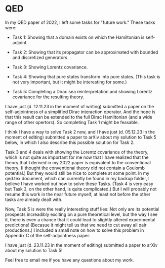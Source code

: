 # QED

In my QED paper of 2022, I left some tasks for "future work." These tasks were:

* Task 1: Showing that a domain exists on which the Hamiltonian is self-adjoint.

* Task 2: Showing that its propagator can be approximated with bounded and discretized generators.

* Task 3: Showing Lorentz covariance.

* Task 4: Showing that pure states transform into pure states. (This task is not very important, but it might be interesting for some.)

* Task 5: Completing a Dirac sea reinterpretation and showing Lorentz covariance for the resulting theory.

I have just (d. 12.11.23 in the moment of writing) submitted a paper on the self-adjointness of a simplified Dirac interaction operator.
And the hope is that this result can be extended to the full Dirac Hamiltonian (and a wide range of other opertors).
So completing Task 1 might be feasable.


I think I have a way to solve Task 2 now, and I have just (d. 05.12.23 in the moment of editing) submitted a paper to arXiv about my solution
to Task 5 below, in which I also describe this possible solution for Task 2.

<!--
Let me just mention here that if one could show that all $\varepsilon$-almost eigenstates decreases faster than a certain polynomial
w.r.t. both photon number and momentum, then it seems that it be easy to show. But I am not very optimistic about this approach, though.
--> 

Task 3 and 4 deals with showing the Lorentz covariance of the theory, which is not quite as important for me now that I have realized
that the theory that I derived in my 2022 paper is equivalent to the conventional theory. (I thought the conventional theory did not contain a Coulomb potential.)
But they would still be nice to complete at some point. In my qed.tex document, which can currently be found in my backup folder, I believe I have worked out how to
solve these Tasks. (Task 4 is very easy but Task 3, on the other hand, is quite complicated.)
But I will probably not resume this work in the near future myself, at least not before the other tasks are already dealt with.

Now, Task 5 is were the really interesting stuff lies: Not only are its potential prospects increadibly exciting on a pure theoretical level, but the way I see it,
there is even a chance that it could lead to slightly altered experimental predictions! (Becasue it might tell us that we need to cut away all pair productions.)
I included a small note on how to solve this problem in Appendix C of the self-adjointness paper.

I have just (d. 23.11.23 in the moment of editing) submitted a paper to arXiv about my solution to Task 5!

<!--
(18.12.23) In my updated vacuum paper that I submitted this saturday, there is an assumption about the existence of a sequence of eigenvectors that converges to a
generalized eigenvecor of H_{vac}''', \ket{\phi}. In terms of showing this, if one can simply show that there are generalized eigenvectors whose formula is continous
with respect to the momentum vectors (at least somewhere!), then one can make a simple proof from there considering the \epsilon-almost eigenstates of both H_{vac}'''
and H_{vac}''. At least, I am pretty sure that this is so. And in terms of proving the first part, I mean, that must be so, at least *somewhere*...

And even if my arguments here does not hold, I know that there is existing technology for showing the existence of an eigenstate (I have gethered this from reading
F. Hiroshima), so I'm not worried at all that this will turn out to be a hard task; I really don't think it will.
-->

<!--
And now I will finally start looking more into whether my proposed Hamiltonian of QED will really lead to different path integrals, as I think it might!

(d. 13.12.23) I brushed a bit up on QFT, and of course my discovery here will very likely lead to different experimental predictions. By the way, what a great
coincidence that some researchers are actually building and preparing for an experiemnt right now to measure the vacuum! Maybe they will end up confirming my
theory/theoretical result here, who knows?!..
-->


<!--
I will, however, also want to get back and work on my 'Semantic Database' project, which I have obviously neglected while writing my self-adjointness paper
in the past two months (from mid september to mid november). So I will probably focus on that project for a little while.
But I do certainly look forward to coming back and working more on this again, especially on Task 5: Not only is it increadibly exciting theoretically, but the way I see it,
there is even a chance that it could lead to slightly altered predictions! (Becasue it might tell us that we need to cut away all pair productions.)


(All my ideas here are also described (poorly, of course) in my working notes found in qed.tex and 23-xx note collection.tex, but I do not really expect anyone to read those.)
-->

Feel free to email me if you have any questions about my work.
